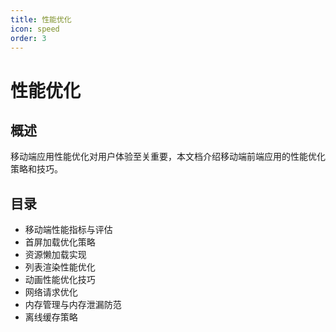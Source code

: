 ```yaml
---
title: 性能优化
icon: speed
order: 3
---
```


# 性能优化

## 概述
移动端应用性能优化对用户体验至关重要，本文档介绍移动端前端应用的性能优化策略和技巧。

## 目录
- 移动端性能指标与评估
- 首屏加载优化策略
- 资源懒加载实现
- 列表渲染性能优化
- 动画性能优化技巧
- 网络请求优化
- 内存管理与内存泄漏防范
- 离线缓存策略
